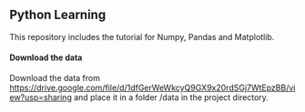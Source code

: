## Python Learning

This repository includes the tutorial for Numpy, Pandas and Matplotlib.


#### Download the data
Download the data from https://drive.google.com/file/d/1dfGerWeWkcyQ9GX9x20rdSGj7WtEpzBB/view?usp=sharing and place it in a folder /data in the project directory.